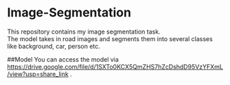 # Image-Segmentation

This repository contains my image segmentation task.<br>
The model takes in road images and segments them into several classes like background, car, person etc.

##Model
You can access the model via https://drive.google.com/file/d/1SXTo0KCX5QmZHS7hZcDshdD95VzYFXmL/view?usp=share_link .

